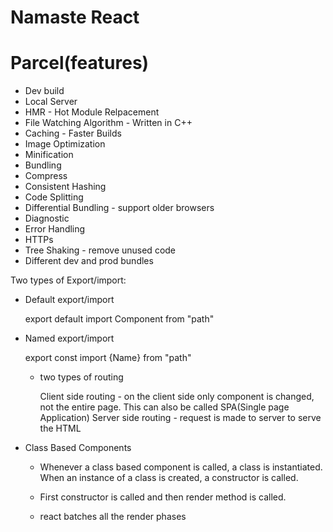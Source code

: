 # Namaste React


# Parcel(features)

- Dev build
- Local Server
- HMR - Hot Module Relpacement
- File Watching Algorithm - Written in C++
- Caching - Faster Builds
- Image Optimization
- Minification
- Bundling
- Compress
- Consistent Hashing
- Code Splitting
- Differential Bundling - support older browsers
- Diagnostic
- Error Handling
- HTTPs
- Tree  Shaking - remove unused code
- Different dev and prod bundles


Two types of Export/import:

- Default export/import 

  export default <Name of Component>
  import Component from "path"

- Named export/import

  export const <Name>
  import {Name} from "path"


  - two types of routing

    Client side routing - on the client side only component is changed, not the entire page. This can also be called SPA(Single page Application)
    Server side routing - request is made to server to serve the HTML



- Class Based Components

  - Whenever a class based component is called, a class is instantiated. When an instance of a class is   created,  a constructor is called.

  - First constructor is called and then render method is called.
  - react batches all the render phases

